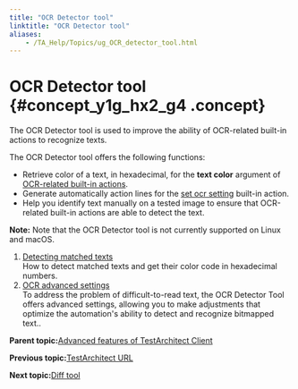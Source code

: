 ```yaml
--- 
title: "OCR Detector tool"
linktitle: "OCR Detector tool"
aliases: 
    - /TA_Help/Topics/ug_OCR_detector_tool.html
---
```

# OCR Detector tool {#concept_y1g_hx2_g4 .concept}

The OCR Detector tool is used to improve the ability of OCR-related built-in actions to recognize texts.

The OCR Detector tool offers the following functions:

-   Retrieve color of a text, in hexadecimal, for the **text color** argument of [OCR-related built-in actions](../../TA_Automation/Topics/bia_OCR.html).
-   Generate automatically action lines for the [set ocr setting](../../TA_Automation/Topics/bia_set_ocr_setting.html) built-in action.
-   Help you identify text manually on a tested image to ensure that OCR-related built-in actions are able to detect the text.

**Note:** Note that the OCR Detector tool is not currently supported on Linux and macOS.

1.  [Detecting matched texts](../../TA_Help/Topics/ug_OCR_detector_tool_retrieving_color_code.html)  
How to detect matched texts and get their color code in hexadecimal numbers.
2.  [OCR advanced settings](../../TA_Help/Topics/ug_OCR_detector_tool_advanced_settings.html)  
To address the problem of difficult-to-read text, the OCR Detector Tool offers advanced settings, allowing you to make adjustments that optimize the automation's ability to detect and recognize bitmapped text..

**Parent topic:**[Advanced features of TestArchitect Client](../../TA_Help/Topics/Getting_started_TAC_advanced_features.html)

**Previous topic:**[TestArchitect URL](../../TA_Help/Topics/Additional_features_TA_URL.html)

**Next topic:**[Diff tool](../../TA_Help/Topics/ug_diff_tool.html)

